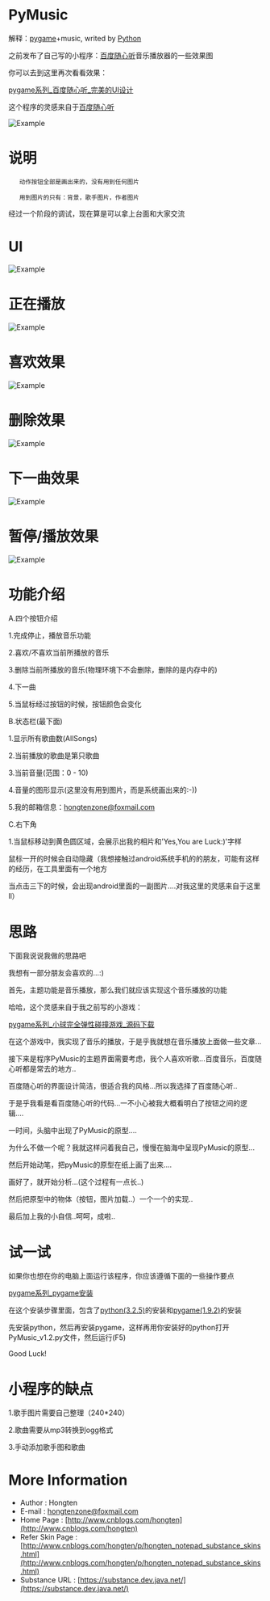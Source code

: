 ﻿# PyMusic

解释：[pygame](http://www.pygame.org)+music, writed by [Python](https://www.python.org)

之前发布了自己写的小程序：[百度随心听](http://fm.baidu.com/)音乐播放器的一些效果图

你可以去到这里再次看看效果：

[pygame系列_百度随心听_完美的UI设计](http://www.cnblogs.com/hongten/p/hongten_pygame_pymusic.html)

这个程序的灵感来自于[百度随心听](http://fm.baidu.com/)

![Example](https://github.com/Hongten/PyMusic/blob/master/images/o_hongten_pygame_fm.png)

# 说明

       动作按钮全部是画出来的，没有用到任何图片

       用到图片的只有：背景，歌手图片，作者图片

经过一个阶段的调试，现在算是可以拿上台面和大家交流

# UI
![Example](https://github.com/Hongten/PyMusic/blob/master/images/o_hongten_pygame_pymusic1.png)

# 正在播放
![Example](https://github.com/Hongten/PyMusic/blob/master/images/o_hongten_pygame_pymusic2.png)

# 喜欢效果
![Example](https://github.com/Hongten/PyMusic/blob/master/images/o_hongten_pygame_pymusic3.png)

# 删除效果
![Example](https://github.com/Hongten/PyMusic/blob/master/images/o_hongten_pygame_pymusic4.png)

# 下一曲效果
![Example](https://github.com/Hongten/PyMusic/blob/master/images/o_hongten_pygame_pymusic5.png)

# 暂停/播放效果
![Example](https://github.com/Hongten/PyMusic/blob/master/images/o_hongten_pygame_pymusic6.png)

# 功能介绍

A.四个按钮介绍

 1.完成停止，播放音乐功能

 2.喜欢/不喜欢当前所播放的音乐

 3.删除当前所播放的音乐(物理环境下不会删除，删除的是内存中的)

 4.下一曲

 5.当鼠标经过按钮的时候，按钮颜色会变化

B.状态栏(最下面)

 1.显示所有歌曲数(AllSongs)

 2.当前播放的歌曲是第只歌曲

 3.当前音量(范围：0 - 10)

 4.音量的图形显示(这里没有用到图片，而是系统画出来的:-))

 5.我的邮箱信息：hongtenzone@foxmail.com

C.右下角

 1.当鼠标移动到黄色圆区域，会展示出我的相片和'Yes,You are Luck:)'字样

  鼠标一开的时候会自动隐藏（我想接触过android系统手机的的朋友，可能有这样的经历，在工具里面有一个地方

  当点击三下的时候，会出现android里面的一副图片....对我这里的灵感来自于这里ll）

# 思路

下面我说说我做的思路吧

我想有一部分朋友会喜欢的...:)

首先，主题功能是音乐播放，那么我们就应该实现这个音乐播放的功能

哈哈，这个灵感来自于我之前写的小游戏：

[pygame系列_小球完全弹性碰撞游戏_源码下载](http://www.cnblogs.com/hongten/p/hongten_pygame_pong.html)

在这个游戏中，我实现了音乐的播放，于是乎我就想在音乐播放上面做一些文章...

接下来是程序PyMusic的主题界面需要考虑，我个人喜欢听歌...百度音乐，百度随心听都是常去的地方..

百度随心听的界面设计简洁，很适合我的风格...所以我选择了百度随心听..

于是乎我看是看百度随心听的代码...一不小心被我大概看明白了按钮之间的逻辑....

一时间，头脑中出现了PyMusic的原型....

为什么不做一个呢？我就这样问着我自己，慢慢在脑海中呈现PyMusic的原型...

然后开始动笔，把pyMusic的原型在纸上画了出来....

画好了，就开始分析...(这个过程有一点长..)

然后把原型中的物体（按钮，图片加载..）一个一个的实现..

最后加上我的小自信..呵呵，成啦..

# 试一试

如果你也想在你的电脑上面运行该程序，你应该遵循下面的一些操作要点

[pygame系列_pygame安装](http://www.cnblogs.com/hongten/p/hongten_pygame_install.html)

在这个安装步骤里面，包含了[python(3.2.5)](http://www.python.org/ftp/python/3.2.5/python-3.2.5.msi)的安装和[pygame(1.9.2)](http://pygame.org/ftp/pygame-1.9.2a0.win32-py3.2.msi)的安装

先安装python，然后再安装pygame，这样再用你安装好的python打开PyMusic_v1.2.py文件，然后运行(F5)

Good Luck!

# 小程序的缺点

   1.歌手图片需要自己整理（240*240）

   2.歌曲需要从mp3转换到ogg格式

   3.手动添加歌手图和歌曲
   
# More Information

* Author            : Hongten
* E-mail            : [hongtenzone@foxmail.com](mailto:hongtenzone@foxmail.com)
* Home Page         : [http://www.cnblogs.com/hongten](http://www.cnblogs.com/hongten)
* Refer Skin Page   : [http://www.cnblogs.com/hongten/p/hongten_notepad_substance_skins.html](http://www.cnblogs.com/hongten/p/hongten_notepad_substance_skins.html)
* Substance URL     : [https://substance.dev.java.net/](https://substance.dev.java.net/)

